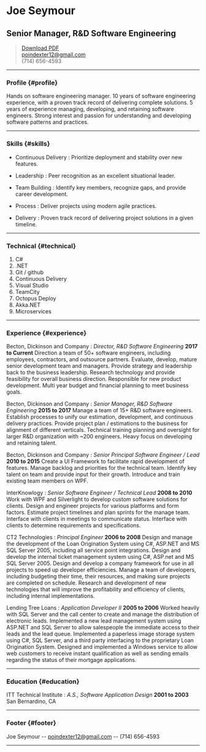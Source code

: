 # Joe Seymour
## Senior Manager, R&D Software Engineering

> [Download PDF](resume.pdf)  
> [poindexter12@gmail.com](poindexter12@gmail.com)  
> (714) 656-4593

------

### Profile {#profile}

Hands on software engineering manager. 10 years of software engineering experience, with a proven track record of delivering complete solutions.  5 years of experience managing, developing, and retaining software engineers.  Strong interest and passion for understanding and developing software patterns and practices.

------

### Skills {#skills}

* Continuous Delivery
  : Prioritize deployment and stability over new features.

* Leadership
  : Peer recognition as an excellent situational leader.

* Team Building
  : Identify key members, recognize gaps, and provide career development.

* Process
  : Deliver projects using modern agile practices.

* Delivery
  : Proven track record of delivering project solutions in a given timeline.

------

### Technical {#technical}

1. C#
2. .NET
3. Git / github
4. Continuous Delivery
5. Visual Studio
6. TeamCity
7. Octopus Deploy
8. Akka.NET
9. Microservices

------

### Experience {#experience}

Becton, Dickinson and Company
: *Director, R&D Software Engineering*
  __2017 to Current__
  Direction a team of 50+ software engineers, including employees, contractors, and outsource partners.
  Evaluate, develop, mature senior development team and managers.
  Provide strategy and leadership back to the business leadership.
  Research technology and provide feasibility for overall business direction.
  Responsible for new product development.
  Multi year budget and financial planning to meet business goals.

Becton, Dickinson and Company
: *Senior Manager, R&D Software Engineering*
  __2015 to 2017__
  Manage a team of 15+ R&D software engineers.
  Establish processes to unify our estimation, development, and continuous delivery practices.
  Provide project plan / estimations to the business for alignment of different verticals.
  Technical training planning and oversight for larger R&D organization with ~200 engineers.
  Heavy focus on developing and retaining talent.

Becton, Dickinson and Company
: *Senior Principal Software Engineer / Lead*
  __2010 to 2015__
  Create a UI Framework to facilitate rapid development of features.
  Manage backlog and priorities for the technical team.
  Identify key talent on team and provide input for their growth.
  Introduce and train existing team members on WPF.

InterKnowlogy
: *Senior Software Engineer / Technical Lead*
  __2008 to 2010__
  Work with WPF and Silverlight to develop custom software solutions for clients.
  Design and engineer projects for various platforms and form factors.
  Estimate project timelines and plan sprints for the manage team.
  Interface with clients in meetings to communicate status.
  Interface with clients to determine requirements and specifications.

CT2 Technologies
: *Principal Engineer*
  __2006 to 2008__
  Design and manage the development of the Loan Origination System using C#, ASP.NET and MS SQL Server 2005, including all service point integrations.
  Design and develop the internal ticket management system using C#, ASP.net and MS SQL Server 2005.
  Design and develop a company framework for use in all projects to speed up developer efficiencies.
  Manage a team of developers, including budgeting their time, their resources, and making sure projects are completed on schedule.
  Research and development of new technologies that will improve the profitability and efficiency of clients, including internal implementations.

Lending Tree Loans
: *Application Developer II*
  __2005 to 2006__
  Worked heavily with SQL Server and the call center to create and manage the distribution of electronic leads.
  Implemented a new lead management system using ASP.NET and SQL Server to allow salespeople the immediate access to their leads and the lead queue.
  Implemented a paperless image storage system using C#, SQL Server, and a third party interfacing to the proprietary Loan Origination System.
  Designed and implemented a Windows service to allow web customers to receive instant qualification as well as sending emails regarding the status of their mortgage applications.


------

### Education {#education}

ITT Technical Institute
: *A.S., Software Application Design*
  __2001 to 2003__
  San Bernardino, CA

------

### Footer {#footer}

Joe Seymour -- [poindexter12@gmail.com](poindexter12@gmail.com) -- (714) 656-4593

------
